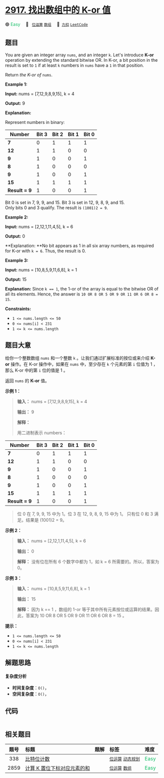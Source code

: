 # [2917. 找出数组中的 K-or 值](https://2xiao.github.io/leetcode-js/problem/2917.html)

🟢 <font color=#15bd66>Easy</font>&emsp; 🔖&ensp; [`位运算`](/tag/bit-manipulation.md) [`数组`](/tag/array.md)&emsp; 🔗&ensp;[`力扣`](https://leetcode.cn/problems/find-the-k-or-of-an-array) [`LeetCode`](https://leetcode.com/problems/find-the-k-or-of-an-array)

## 题目

You are given an integer array `nums`, and an integer `k`. Let's introduce
**K-or** operation by extending the standard bitwise OR. In K-or, a bit
position in the result is set to `1` if at least `k` numbers in `nums` have a
`1` in that position.

Return _the K-or of_ `nums`.



**Example 1:**

**Input:** nums = [7,12,9,8,9,15], k = 4

**Output:** 9

**Explanation:**

Represent numbers in binary:

**Number** | Bit 3 | Bit 2 | Bit 1 | Bit 0  
---|---|---|---|---  
**7** | 0 | 1 | 1 | 1  
**12** | 1 | 1 | 0 | 0  
**9** | 1 | 0 | 0 | 1  
**8** | 1 | 0 | 0 | 0  
**9** | 1 | 0 | 0 | 1  
**15** | 1 | 1 | 1 | 1  
**Result = 9** | 1 | 0 | 0 | 1  
  
Bit 0 is set in 7, 9, 9, and 15. Bit 3 is set in 12, 9, 8, 9, and 15.  
Only bits 0 and 3 qualify. The result is `(1001)2 = 9`.

**Example 2:**

**Input:** nums = [2,12,1,11,4,5], k = 6

**Output:** 0

**Explanation:  **No bit appears as 1 in all six array numbers, as required
for K-or with `k = 6`. Thus, the result is 0.

**Example 3:**

**Input:** nums = [10,8,5,9,11,6,8], k = 1

**Output:** 15

**Explanation:** Since `k == 1`, the 1-or of the array is equal to the bitwise
OR of all its elements. Hence, the answer is `10 OR 8 OR 5 OR 9 OR 11 OR 6 OR
8 = 15`.



**Constraints:**

  * `1 <= nums.length <= 50`
  * `0 <= nums[i] < 231`
  * `1 <= k <= nums.length`


## 题目大意

给你一个整数数组 `nums` 和一个整数 `k` 。让我们通过扩展标准的按位或来介绍 **K-or** 操作。在 K-or 操作中，如果在 `nums`
中，至少存在 `k` 个元素的第 `i` 位值为 1 ，那么 K-or 中的第 `i` 位的值是 1 。

返回 `nums` 的 **K-or** 值。



**示例 1：**

> 
> 
> 
> 
> 
> **输入：** nums = [7,12,9,8,9,15], k = 4
> 
> **输出：** 9
> 
> **解释：**
> 
> 用二进制表示 numbers：
> 
> 

**Number** | Bit 3 | Bit 2 | Bit 1 | Bit 0  
---|---|---|---|---  
**7** | 0 | 1 | 1 | 1  
**12** | 1 | 1 | 0 | 0  
**9** | 1 | 0 | 0 | 1  
**8** | 1 | 0 | 0 | 0  
**9** | 1 | 0 | 0 | 1  
**15** | 1 | 1 | 1 | 1  
**Result = 9** | 1 | 0 | 0 | 1  
> 
>   
> 
> 
> 
> 位 0 在 7, 9, 9, 15 中为 1。位 3 在 12, 9, 8, 9, 15 中为 1。 只有位 0 和 3 满足。结果是 (1001)2 = 9。
> 
> 

**示例 2：**

> 
> 
> 
> 
> 
> **输入：** nums = [2,12,1,11,4,5], k = 6
> 
> **输出：** 0
> 
> **解释：** 没有位在所有 6 个数字中都为 1，如 k = 6 所需要的。所以，答案为 0。
> 
> 

**示例 3：**

> 
> 
> 
> 
> 
> **输入：** nums = [10,8,5,9,11,6,8], k = 1
> 
> **输出：** 15
> 
> **解释：** 因为 k == 1 ，数组的 1-or 等于其中所有元素按位或运算的结果。因此，答案为 10 OR 8 OR 5 OR 9 OR 11 OR 6 OR 8 = 15 。



**提示：**

  * `1 <= nums.length <= 50`
  * `0 <= nums[i] < 231`
  * `1 <= k <= nums.length`


## 解题思路

#### 复杂度分析

- **时间复杂度**：`O()`，
- **空间复杂度**：`O()`，

## 代码

```javascript

```

## 相关题目

<!-- prettier-ignore -->
| 题号 | 标题 | 题解 | 标签 | 难度 |
| :------: | :------ | :------: | :------ | :------ |
| 338 | [比特位计数](https://leetcode.com/problems/counting-bits) |  |  [`位运算`](/tag/bit-manipulation.md) [`动态规划`](/tag/dynamic-programming.md) | <font color=#15bd66>Easy</font> |
| 2859 | [计算 K 置位下标对应元素的和](https://leetcode.com/problems/sum-of-values-at-indices-with-k-set-bits) |  |  [`位运算`](/tag/bit-manipulation.md) [`数组`](/tag/array.md) | <font color=#15bd66>Easy</font> |